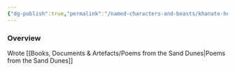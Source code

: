```yaml
---
{"dg-publish":true,"permalink":"/named-characters-and-beasts/khanate-hester/","tags":["NPC"]}
---
```



### Overview
Wrote [[Books, Documents & Artefacts/Poems from the Sand Dunes\|Poems from the Sand Dunes]] 
